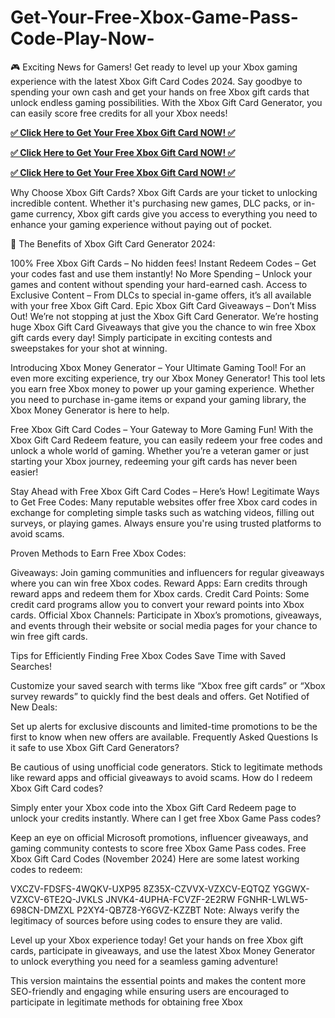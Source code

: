 # Get-Your-Free-Xbox-Game-Pass-Code-Play-Now-
🎮 Exciting News for Gamers! Get ready to level up your Xbox gaming experience with the latest Xbox Gift Card Codes 2024. Say goodbye to spending your own cash and get your hands on free Xbox gift cards that unlock endless gaming possibilities. With the Xbox Gift Card Generator, you can easily score free credits for all your Xbox needs!




**[✅ Click Here to Get Your Free Xbox Gift Card NOW! ✅](https://usaofferzon.com/xbox)**



**[✅ Click Here to Get Your Free Xbox Gift Card NOW! ✅](https://usaofferzon.com/alloffergiftcard)**




**[✅ Click Here to Get Your Free Xbox Gift Card NOW! ✅](https://usaofferzon.com/giftcard)**





Why Choose Xbox Gift Cards?
Xbox Gift Cards are your ticket to unlocking incredible content. Whether it's purchasing new games, DLC packs, or in-game currency, Xbox gift cards give you access to everything you need to enhance your gaming experience without paying out of pocket.

🔑 The Benefits of Xbox Gift Card Generator 2024:

100% Free Xbox Gift Cards – No hidden fees!
Instant Redeem Codes – Get your codes fast and use them instantly!
No More Spending – Unlock your games and content without spending your hard-earned cash.
Access to Exclusive Content – From DLCs to special in-game offers, it’s all available with your free Xbox Gift Card.
Epic Xbox Gift Card Giveaways – Don’t Miss Out!
We’re not stopping at just the Xbox Gift Card Generator. We’re hosting huge Xbox Gift Card Giveaways that give you the chance to win free Xbox gift cards every day! Simply participate in exciting contests and sweepstakes for your shot at winning.

Introducing Xbox Money Generator – Your Ultimate Gaming Tool!
For an even more exciting experience, try our Xbox Money Generator! This tool lets you earn free Xbox money to power up your gaming experience. Whether you need to purchase in-game items or expand your gaming library, the Xbox Money Generator is here to help.

Free Xbox Gift Card Codes – Your Gateway to More Gaming Fun!
With the Xbox Gift Card Redeem feature, you can easily redeem your free codes and unlock a whole world of gaming. Whether you’re a veteran gamer or just starting your Xbox journey, redeeming your gift cards has never been easier!

Stay Ahead with Free Xbox Gift Card Codes – Here’s How!
Legitimate Ways to Get Free Codes: Many reputable websites offer free Xbox card codes in exchange for completing simple tasks such as watching videos, filling out surveys, or playing games. Always ensure you're using trusted platforms to avoid scams.

Proven Methods to Earn Free Xbox Codes:

Giveaways: Join gaming communities and influencers for regular giveaways where you can win free Xbox codes.
Reward Apps: Earn credits through reward apps and redeem them for Xbox cards.
Credit Card Points: Some credit card programs allow you to convert your reward points into Xbox cards.
Official Xbox Channels: Participate in Xbox’s promotions, giveaways, and events through their website or social media pages for your chance to win free gift cards.

Tips for Efficiently Finding Free Xbox Codes
Save Time with Saved Searches!

Customize your saved search with terms like “Xbox free gift cards” or “Xbox survey rewards” to quickly find the best deals and offers.
Get Notified of New Deals:

Set up alerts for exclusive discounts and limited-time promotions to be the first to know when new offers are available.
Frequently Asked Questions
Is it safe to use Xbox Gift Card Generators?

Be cautious of using unofficial code generators. Stick to legitimate methods like reward apps and official giveaways to avoid scams.
How do I redeem Xbox Gift Card codes?

Simply enter your Xbox code into the Xbox Gift Card Redeem page to unlock your credits instantly.
Where can I get free Xbox Game Pass codes?

Keep an eye on official Microsoft promotions, influencer giveaways, and gaming community contests to score free Xbox Game Pass codes.
Free Xbox Gift Card Codes (November 2024)
Here are some latest working codes to redeem:

VXCZV-FDSFS-4WQKV-UXP95
8Z35X-CZVVX-VZXCV-EQTQZ
YGGWX-VZXCV-6TE2Q-JVKLS
JNVK4-4UPHA-FCVZF-2E2RW
FGNHR-LWLW5-698CN-DMZXL
P2XY4-QB7Z8-Y6GVZ-KZZBT
Note: Always verify the legitimacy of sources before using codes to ensure they are valid.

Level up your Xbox experience today! Get your hands on free Xbox gift cards, participate in giveaways, and use the latest Xbox Money Generator to unlock everything you need for a seamless gaming adventure!

This version maintains the essential points and makes the content more SEO-friendly and engaging while ensuring users are encouraged to participate in legitimate methods for obtaining free Xbox

